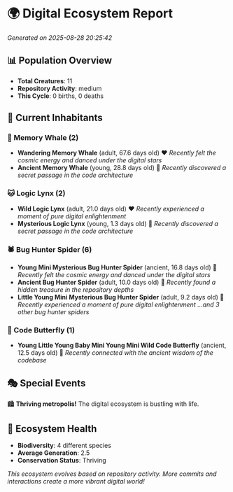 # 🌍 Digital Ecosystem Report
*Generated on 2025-08-28 20:25:42*

## 📊 Population Overview
- **Total Creatures**: 11
- **Repository Activity**: medium
- **This Cycle**: 0 births, 0 deaths

## 👥 Current Inhabitants

### 🐋 Memory Whale (2)
- **Wandering Memory Whale** (adult, 67.6 days old) ❤️
  *Recently felt the cosmic energy and danced under the digital stars*
- **Ancient Memory Whale** (young, 28.8 days old) 💛
  *Recently discovered a secret passage in the code architecture*

### 🐱 Logic Lynx (2)
- **Wild Logic Lynx** (adult, 21.0 days old) ❤️
  *Recently experienced a moment of pure digital enlightenment*
- **Mysterious Logic Lynx** (young, 1.3 days old) 💚
  *Recently discovered a secret passage in the code architecture*

### 🕷️ Bug Hunter Spider (6)
- **Young Mini Mysterious Bug Hunter Spider** (ancient, 16.8 days old) 💛
  *Recently felt the cosmic energy and danced under the digital stars*
- **Ancient Bug Hunter Spider** (adult, 10.0 days old) 💚
  *Recently found a hidden treasure in the repository depths*
- **Little Young Mini Mysterious Bug Hunter Spider** (adult, 9.2 days old) 💚
  *Recently experienced a moment of pure digital enlightenment*
  *...and 3 other bug hunter spiders*

### 🦋 Code Butterfly (1)
- **Young Little Young Baby Mini Young Mini Wild Code Butterfly** (ancient, 12.5 days old) 💛
  *Recently connected with the ancient wisdom of the codebase*

## 🎭 Special Events

🏙️ **Thriving metropolis!** The digital ecosystem is bustling with life.

## 🔬 Ecosystem Health
- **Biodiversity**: 4 different species
- **Average Generation**: 2.5
- **Conservation Status**: Thriving

*This ecosystem evolves based on repository activity. More commits and interactions create a more vibrant digital world!*